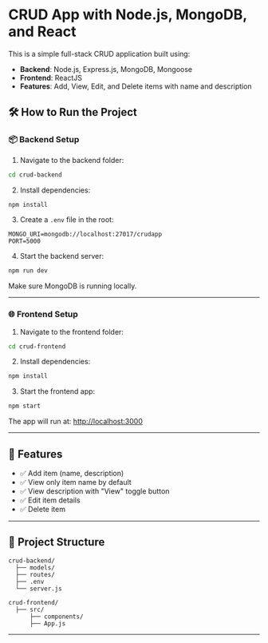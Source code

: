 # CRUD App with Node.js, MongoDB, and React

This is a simple full-stack CRUD application built using:

- **Backend**: Node.js, Express.js, MongoDB, Mongoose
- **Frontend**: ReactJS
- **Features**: Add, View, Edit, and Delete items with name and description

## 🛠️ How to Run the Project

### 📦 Backend Setup

1. Navigate to the backend folder:

```bash
cd crud-backend
```

2. Install dependencies:

```bash
npm install
```

3. Create a `.env` file in the root:

```env
MONGO_URI=mongodb://localhost:27017/crudapp
PORT=5000
```

4. Start the backend server:

```bash
npm run dev
```

Make sure MongoDB is running locally.

---

### 🌐 Frontend Setup

1. Navigate to the frontend folder:

```bash
cd crud-frontend
```

2. Install dependencies:

```bash
npm install
```

3. Start the frontend app:

```bash
npm start
```

The app will run at: [http://localhost:3000](http://localhost:3000)

---

## 🧪 Features

- ✅ Add item (name, description)
- ✅ View only item name by default
- ✅ View description with "View" toggle button
- ✅ Edit item details
- ✅ Delete item

---

## 📁 Project Structure

```
crud-backend/
  ├── models/
  ├── routes/
  ├── .env
  └── server.js

crud-frontend/
  ├── src/
      ├── components/
      ├── App.js
```

---
